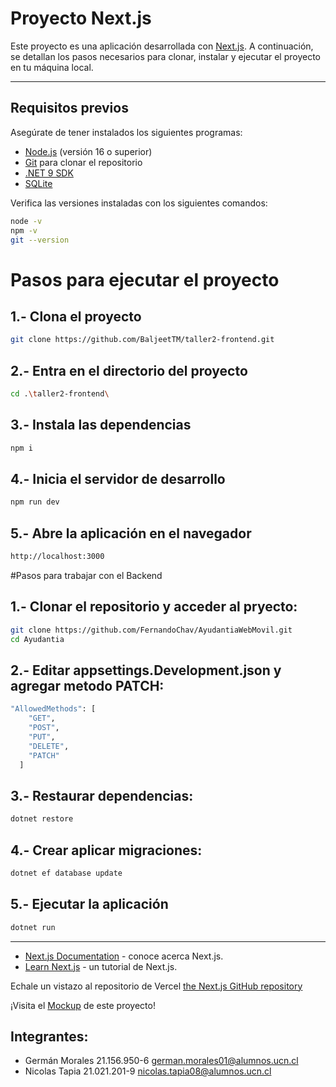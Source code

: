 # Proyecto Next.js

Este proyecto es una aplicación desarrollada con [Next.js](https://nextjs.org/). A continuación, se detallan los pasos necesarios para clonar, instalar y ejecutar el proyecto en tu máquina local.

---

## Requisitos previos

Asegúrate de tener instalados los siguientes programas:

- [Node.js](https://nodejs.org/) (versión 16 o superior)
- [Git](https://git-scm.com/) para clonar el repositorio
- [.NET 9 SDK](https://dotnet.microsoft.com/en-us/download)
- [SQLite](https://www.sqlite.org/download.html)

Verifica las versiones instaladas con los siguientes comandos:

```bash
node -v
npm -v
git --version
```

# Pasos para ejecutar el proyecto

## 1.- Clona el proyecto

```bash
git clone https://github.com/BaljeetTM/taller2-frontend.git
```

## 2.- Entra en el directorio del proyecto
```bash
cd .\taller2-frontend\
```

## 3.- Instala las dependencias
```bash
npm i
```

## 4.- Inicia el servidor de desarrollo
```bash
npm run dev
```

## 5.- Abre la aplicación en el navegador
```bash
http://localhost:3000
```

#Pasos para trabajar con el Backend

## 1.- Clonar el repositorio y acceder al pryecto:
```bash
git clone https://github.com/FernandoChav/AyudantiaWebMovil.git
cd Ayudantia
```

## 2.- Editar appsettings.Development.json y agregar metodo PATCH:
```bash
"AllowedMethods": [
    "GET",
    "POST",
    "PUT",
    "DELETE",
    "PATCH"
  ]
```

## 3.- Restaurar dependencias:
```bash
dotnet restore
```

## 4.- Crear aplicar migraciones:
```bash
dotnet ef database update
```

## 5.- Ejecutar la aplicación
```bash
dotnet run
```

---

- [Next.js Documentation](https://nextjs.org/docs) - conoce acerca Next.js.
- [Learn Next.js](https://nextjs.org/learn) - un tutorial de Next.js.

Echale un vistazo al repositorio de Vercel [the Next.js GitHub repository](https://github.com/vercel/next.js)

¡Visita el [Mockup](https://www.figma.com/design/2mrE4nuAyEUQwZ8iQOQdsk/Untitled?node-id=0-1&t=NjYLHHBxPk2ehEzQ-1) de este proyecto!

## Integrantes:
- Germán Morales 21.156.950-6 german.morales01@alumnos.ucn.cl
- Nicolas Tapia 21.021.201-9 nicolas.tapia08@alumnos.ucn.cl
